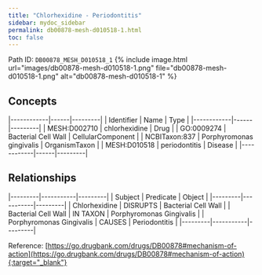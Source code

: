 ```yaml
---
title: "Chlorhexidine - Periodontitis"
sidebar: mydoc_sidebar
permalink: db00878-mesh-d010518-1.html
toc: false 
---
```



Path ID: `DB00878_MESH_D010518_1`
{% include image.html url="images/db00878-mesh-d010518-1.png" file="db00878-mesh-d010518-1.png" alt="db00878-mesh-d010518-1" %}

## Concepts

|------------|------|---------|
| Identifier | Name | Type    |
|------------|------|---------|
| MESH:D002710 | chlorhexidine | Drug |
| GO:0009274 | Bacterial Cell Wall | CellularComponent |
| NCBITaxon:837 | Porphyromonas gingivalis | OrganismTaxon |
| MESH:D010518 | periodontitis | Disease |
|------------|------|---------|

## Relationships

|---------|-----------|---------|
| Subject | Predicate | Object  |
|---------|-----------|---------|
| Chlorhexidine | DISRUPTS | Bacterial Cell Wall |
| Bacterial Cell Wall | IN TAXON | Porphyromonas Gingivalis |
| Porphyromonas Gingivalis | CAUSES | Periodontitis |
|---------|-----------|---------|

Reference: [https://go.drugbank.com/drugs/DB00878#mechanism-of-action](https://go.drugbank.com/drugs/DB00878#mechanism-of-action){:target="_blank"}